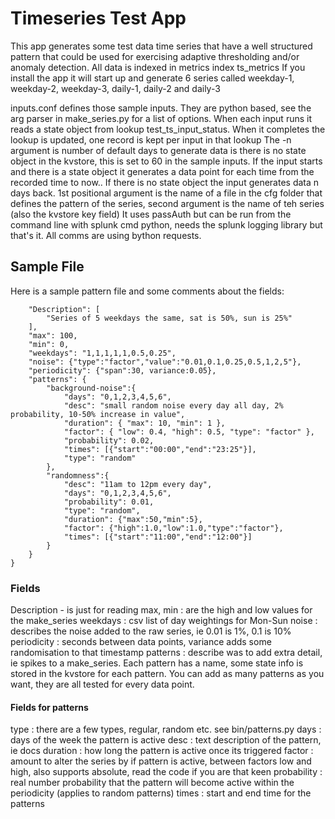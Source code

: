 # Timeseries Test App
This app generates some test data time series that have a well structured pattern that could be used for exercising adaptive thresholding and/or anomaly detection.
All data is indexed in metrics index ts_metrics
If you install the app it will start up and generate 6 series called weekday-1, weekday-2, weekday-3, daily-1, daily-2 and daily-3

inputs.conf defines those sample inputs.  They are python based, see the arg parser in make_series.py for a list of options.
When each input runs it reads a state object from lookup test_ts_input_status.  When it completes the lookup is updated, one record is kept per input in that lookup
The -n argument is number of default days to generate data is there is no state object in the kvstore, this is set to 60 in the sample inputs.
If the input starts and there is a state object it generates a data point for each time from the recorded time to now..
If there is no state object the input generates data n days back.
1st positional argument is the name of a file in the cfg folder that defines the pattern of the series, second argument is the name of teh series (also the kvstore key field)
It uses passAuth but can be run from the command line with splunk cmd python, needs the splunk logging library but that's it.  All comms are using bython requests.

## Sample File
Here is a sample pattern file and some comments about the fields:

```{
    "Description": [
        "Series of 5 weekdays the same, sat is 50%, sun is 25%"
    ],
    "max": 100,
    "min": 0,
    "weekdays": "1,1,1,1,1,0.5,0.25",
    "noise": {"type":"factor","value":"0.01,0.1,0.25,0.5,1,2,5"},
    "periodicity": {"span":30, variance:0.05},
    "patterns": {
        "background-noise":{
            "days": "0,1,2,3,4,5,6",
            "desc": "small random noise every day all day, 2% probability, 10-50% increase in value",
            "duration": { "max": 10, "min": 1 }, 
            "factor": { "low": 0.4, "high": 0.5, "type": "factor" },
            "probability": 0.02,
            "times": [{"start":"00:00","end":"23:25"}],
            "type": "random"
        },
        "randomness":{
            "desc": "11am to 12pm every day",
            "days": "0,1,2,3,4,5,6",
            "probability": 0.01,
            "type": "random",
            "duration": {"max":50,"min":5},
            "factor": {"high":1.0,"low":1.0,"type":"factor"},
            "times": [{"start":"11:00","end":"12:00"}]
        }
    }
}
```
### Fields
Description - is just for reading
max, min : are the high and low values for the make_series
weekdays : csv list of day weightings for Mon-Sun
noise : describes the noise added to the raw series, ie 0.01 is 1%, 0.1 is 10%
periodicity : seconds between data points, variance adds some randomisation to that timestamp
patterns : describe was to add extra detail, ie spikes to a make_series.  Each pattern has a name, some state info is stored in the kvstore for each pattern.  You can add as many patterns as you want, they are all tested for every data point.
#### Fields for patterns
type : there are a few types, regular, random etc.  see bin/patterns.py
days : days of the week the pattern is active
desc : text description of the pattern, ie docs
duration : how long the pattern is active once its triggered
factor : amount to alter the series by if pattern is active, between factors low and high, also supports absolute, read the code if you are that keen
probability : real number probability that the pattern will become active within the periodicity (applies to random patterns)
times : start and end time for the patterns
